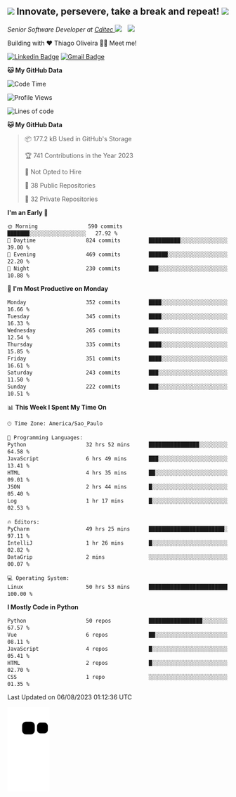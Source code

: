 <h2><img src="https://emojis.slackmojis.com/emojis/images/1531849430/4246/blob-sunglasses.gif?1531849430" width="30"/> Innovate, persevere, take a break and repeat! <img src="https://media.giphy.com/media/12oufCB0MyZ1Go/giphy.gif" width="50"></h2>
<img align='right' src="https://media.giphy.com/media/M9gbBd9nbDrOTu1Mqx/giphy.gif" width="230">
<p><em>Senior Software Developer at <a href="https://www.cditec.com.br/">Cditec
</a><img src="https://media.giphy.com/media/WUlplcMpOCEmTGBtBW/giphy.gif" width="30"> 
</em></p>



Building with ❤️ Thiago Oliveira 👋🏽 Meet me!

[![Linkedin Badge](https://img.shields.io/badge/-Thiago-blue?style=flat-square&logo=Linkedin&logoColor=white&link=https://www.linkedin.com/in/tgmarinho/)](https://www.linkedin.com/in/thiagoceconelo/) 
[![Gmail Badge](https://img.shields.io/badge/-thiceconelo@gmail.com-c14438?style=flat-square&logo=Gmail&logoColor=white&link=mailto:thiceconelo@gmail.com)](mailto:thiceconelo@gmail.com)

</em></p>

<!-- <span style="height ">
![Anurag's GitHub stats](https://github-readme-stats.vercel.app/api?username=arthurspk&show_icons=true&theme=tokyonight)
</span> -->

**🐱 My GitHub Data** 
<!--START_SECTION:waka-->
![Code Time](http://img.shields.io/badge/Code%20Time-428%20hrs%2029%20mins-blue)

![Profile Views](http://img.shields.io/badge/Profile%20Views-0-blue)

![Lines of code](https://img.shields.io/badge/From%20Hello%20World%20I%27ve%20Written-3.6%20million%20lines%20of%20code-blue)

**🐱 My GitHub Data** 

> 📦 177.2 kB Used in GitHub's Storage 
 > 
> 🏆 741 Contributions in the Year 2023
 > 
> 🚫 Not Opted to Hire
 > 
> 📜 38 Public Repositories 
 > 
> 🔑 32 Private Repositories 
 > 
**I'm an Early 🐤** 

```text
🌞 Morning                590 commits         ███████░░░░░░░░░░░░░░░░░░   27.92 % 
🌆 Daytime                824 commits         ██████████░░░░░░░░░░░░░░░   39.00 % 
🌃 Evening                469 commits         ██████░░░░░░░░░░░░░░░░░░░   22.20 % 
🌙 Night                  230 commits         ███░░░░░░░░░░░░░░░░░░░░░░   10.88 % 
```
📅 **I'm Most Productive on Monday** 

```text
Monday                   352 commits         ████░░░░░░░░░░░░░░░░░░░░░   16.66 % 
Tuesday                  345 commits         ████░░░░░░░░░░░░░░░░░░░░░   16.33 % 
Wednesday                265 commits         ███░░░░░░░░░░░░░░░░░░░░░░   12.54 % 
Thursday                 335 commits         ████░░░░░░░░░░░░░░░░░░░░░   15.85 % 
Friday                   351 commits         ████░░░░░░░░░░░░░░░░░░░░░   16.61 % 
Saturday                 243 commits         ███░░░░░░░░░░░░░░░░░░░░░░   11.50 % 
Sunday                   222 commits         ███░░░░░░░░░░░░░░░░░░░░░░   10.51 % 
```


📊 **This Week I Spent My Time On** 

```text
🕑︎ Time Zone: America/Sao_Paulo

💬 Programming Languages: 
Python                   32 hrs 52 mins      ████████████████░░░░░░░░░   64.58 % 
JavaScript               6 hrs 49 mins       ███░░░░░░░░░░░░░░░░░░░░░░   13.41 % 
HTML                     4 hrs 35 mins       ██░░░░░░░░░░░░░░░░░░░░░░░   09.01 % 
JSON                     2 hrs 44 mins       █░░░░░░░░░░░░░░░░░░░░░░░░   05.40 % 
Log                      1 hr 17 mins        █░░░░░░░░░░░░░░░░░░░░░░░░   02.53 % 

🔥 Editors: 
PyCharm                  49 hrs 25 mins      ████████████████████████░   97.11 % 
IntelliJ                 1 hr 26 mins        █░░░░░░░░░░░░░░░░░░░░░░░░   02.82 % 
DataGrip                 2 mins              ░░░░░░░░░░░░░░░░░░░░░░░░░   00.07 % 

💻 Operating System: 
Linux                    50 hrs 53 mins      █████████████████████████   100.00 % 
```

**I Mostly Code in Python** 

```text
Python                   50 repos            █████████████████░░░░░░░░   67.57 % 
Vue                      6 repos             ██░░░░░░░░░░░░░░░░░░░░░░░   08.11 % 
JavaScript               4 repos             █░░░░░░░░░░░░░░░░░░░░░░░░   05.41 % 
HTML                     2 repos             █░░░░░░░░░░░░░░░░░░░░░░░░   02.70 % 
CSS                      1 repo              ░░░░░░░░░░░░░░░░░░░░░░░░░   01.35 % 
```




 Last Updated on 06/08/2023 01:12:36 UTC
<!--END_SECTION:waka-->

![Snake animation](https://github.com/rafaballerini/rafaballerini/blob/output/github-contribution-grid-snake.svg)


<!---
ceconelo/ceconelo is a ✨ special ✨ repository because its `README.md` (this file) appears on your GitHub profile.
You can click the Preview link to take a look at your changes.
--->
